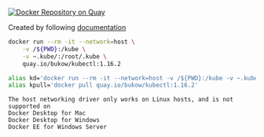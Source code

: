 [![Docker Repository on Quay](https://quay.io/repository/bukow/kubectl/status "Docker Repository on Quay")](https://quay.io/repository/bukow/kubectl)

Created by following [documentation](https://kubernetes.io/docs/tasks/tools/install-kubectl/#optional-kubectl-configurations)
```bash
docker run --rm -it --network=host \
    -v /${PWD}:/kube \
    -v ~.kube/:/root/.kube \
    quay.io/bukow/kubectl:1.16.2
```
```bash
alias kd='docker run --rm -it --network=host -v /${PWD}:/kube -v ~.kube/:/root/.kube quay.io/bukow/kubectl:1.16.2'
alias kpull='docker pull quay.io/bukow/kubectl:1.16.2'
```


```
The host networking driver only works on Linux hosts, and is not supported on 
Docker Desktop for Mac
Docker Desktop for Windows
Docker EE for Windows Server
```
